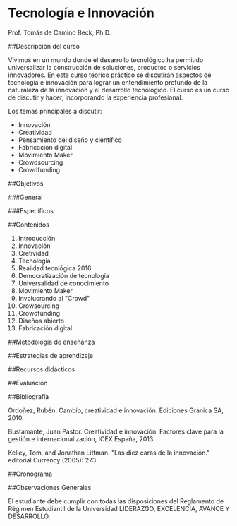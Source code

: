 # Tecnología e Innovación

Prof. Tomás de Camino Beck, Ph.D.


##Descripción del curso

Vivimos en un mundo donde el desarrollo tecnológico ha permitido universalizar la construcción de soluciones, productos o servicios innovadores. En este curso teorico práctico se discutirán aspectos de tecnología e innovación para lograr un entendimiento profundo de la naturaleza de la innovación y el desarrollo tecnológico.  El curso es un curso de discutir y hacer, incorporando la experiencia profesional.

Los temas principales a discutir:

* Innovación
* Creatividad
* Pensamiento del diseño y científico
* Fabricación digital
* Movimiento Maker
* Crowdsourcing
* Crowdfunding

##Objetivos

###General


###Específicos


##Contenidos

1. Introducción
  1. Innovación
  2. Cretividad
  3. Tecnología
2. Realidad tecnlógica 2016
  1. Democratización de tecnología
  2. Universalidad de conocimiento
3. Movimiento Maker
4. Involucrando al "Crowd"
  1. Crowsourcing
  2. Crowdfunding
5. Diseños abierto
6. Fabricación digital


##Metodología de enseñanza

##Estrategias de aprendizaje

##Recursos didácticos

##Evaluación


##Bibliografía

Ordoñez, Rubén. Cambio, creatividad e innovación. Ediciones Granica SA, 2010.

Bustamante, Juan Pastor. Creatividad e innovación: Factores clave para la gestión e internacionalización, ICEX España, 2013. 

Kelley, Tom, and Jonathan Littman. "Las diez caras de la innovación." editorial Currency (2005): 273.

##Cronograma



##Observaciones Generales

El estudiante debe cumplir con todas las disposiciones del Reglamento de Régimen Estudiantil de la Universidad LIDERAZGO, EXCELENCIA, AVANCE Y DESARROLLO. 



